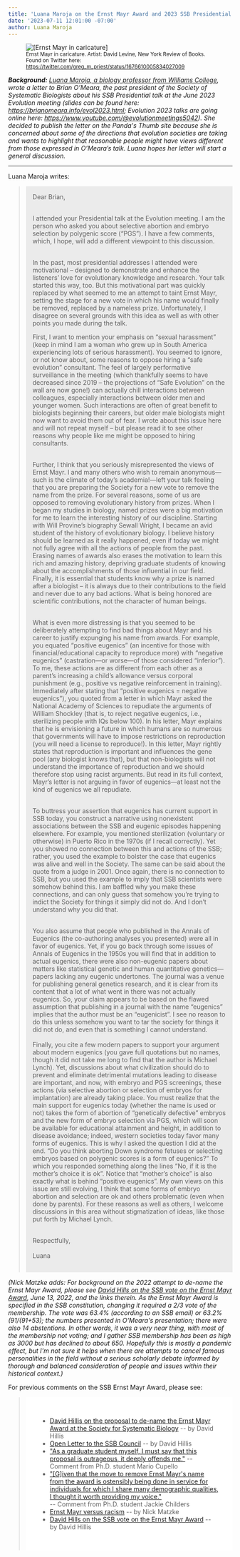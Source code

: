```yaml
---
title: 'Luana Maroja on the Ernst Mayr Award and 2023 SSB Presidential Address'
date: '2023-07-11 12:01:00 -07:00'
author: Luana Maroja
---
```


<figure class="on-the-left-side"><img src="/uploads/2023/Ernst_Mayr_caricature_by_David_Levine_NYRB.jpeg" alt="[Ernst Mayr in caricature]"/>
<figcaption><small>Ernst Mayr in caricature. Artist: David Levine, New York Review of Books. Found on Twitter here: <a href="https://twitter.com/greg_m_priest/status/1676610005834027009">https://twitter.com/greg_m_priest/status/1676610005834027009</a></small></figcaption>
</figure>

<i><b>Background:</b> <a href="https://biology.williams.edu/profile/lsm1/">Luana Maroja, a biology professor from Williams College</a>, wrote a letter to Brian O’Meara, the past president of the Society of Systematic Biologists about his SSB Presidential talk at the June 2023 Evolution meeting (slides can be found here: <a href="">https://brianomeara.info/evol2023.html</a>; Evolution 2023 talks are going online here: <a href="https://www.youtube.com/@evolutionmeetings5042">https://www.youtube.com/@evolutionmeetings5042</a>).  She decided to publish the letter on the Panda's Thumb site because she is concerned about some of the directions that evolution societies are taking and wants to highlight that reasonable people might have views different from those expressed in O’Meara’s talk.  Luana hopes her letter will start a general discussion.</i>

-----

Luana Maroja writes:

<!-- more -->

<blockquote><div style="background-color: rgb(235, 235, 235); padding: 15px;">
Dear Brian,<br />
<br />

I attended your Presidential talk at the Evolution meeting. I am the person who asked you about selective abortion and embryo selection by polygenic score (“PGS”). I have a few comments, which, I hope, will add a different viewpoint to this discussion.<br />
<br />

In the past, most presidential addresses I attended were motivational – designed to demonstrate and enhance the listeners’ love for evolutionary knowledge and research.  Your talk started this way, too.  But this motivational part was quickly replaced by what seemed to me an attempt to taint Ernst Mayr, setting the stage for a new vote in which his name would finally be removed, replaced by a nameless prize.  Unfortunately, I disagree on several grounds with this idea as well as with other points you made during the talk.

<!--more-->

First, I want to mention your emphasis on “sexual harassment” (keep in mind I am a woman who grew up in South America experiencing lots of serious harassment).  You seemed to ignore, or not know about, some reasons to oppose hiring a “safe evolution” consultant.  The feel of largely performative surveillance in the meeting (which thankfully seems to have decreased since 2019 – the projections of “Safe Evolution” on the wall are now gone!) can actually chill interactions between colleagues, especially interactions between older men and younger women.  Such interactions are often of great benefit to biologists beginning their careers, but older male biologists might now want to avoid them out of fear.  I wrote about this issue here and will not repeat myself – but please read it to see other reasons why people like me might be opposed to hiring consultants.<br />
<br />

Further, I think that you seriously misrepresented the views of Ernst Mayr.  I and many others who wish to remain anonymous—such is the climate of today’s academia!—left your talk feeling that you are preparing the Society for a new vote to remove the name from the prize.  For several reasons, some of us are opposed to removing evolutionary history from prizes. When I began my studies in biology, named prizes were a big motivation for me to learn the interesting history of our discipline.  Starting with Will Provine’s biography Sewall Wright, I became an avid student of the history of evolutionary biology.  I believe history should be learned as it really happened, even if today we might not fully agree with all the actions of people from the past.  Erasing names of awards also erases the motivation to learn this rich and amazing history, depriving graduate students of knowing about the accomplishments of those influential in our field. Finally, it is essential that students know why a prize is named after a biologist – it is always due to their contributions to the field and never due to any bad actions. What is being honored are scientific contributions, not the character of human beings.<br />
<br />

What is even more distressing is that you seemed to be deliberately attempting to find bad things about Mayr and his career to justify expunging his name from awards.  For example, you equated “positive eugenics” (an incentive for those with financial/educational capacity to reproduce more) with “negative eugenics” (castration—or worse—of those considered “inferior”).  To me, these actions are as different from each other as a parent’s increasing a child’s allowance versus corporal punishment (e.g., positive vs negative reinforcement in training).  Immediately after stating that “positive eugenics = negative eugenics”), you quoted from a letter in which Mayr asked the National Academy of Sciences to repudiate the arguments of William Shockley (that is, to reject negative eugenics, i.e., sterilizing people with IQs below 100).  In his letter, Mayr explains that he is envisioning a future in which humans are so numerous that governments will have to impose restrictions on reproduction (you will need a license to reproduce!). In this letter, Mayr rightly states that reproduction is important and influences the gene pool (any biologist knows that), but that non-biologists will not understand the importance of reproduction and we should therefore stop using racist arguments.  But read in its full context, Mayr’s letter is not arguing in favor of eugenics—at least not the kind of eugenics we all repudiate.<br />
<br />

To buttress your assertion that eugenics has current support in SSB today, you construct a narrative using nonexistent associations between the SSB and eugenic episodes happening elsewhere. For example, you mentioned sterilization (voluntary or otherwise) in Puerto Rico in the 1970s (if I recall correctly). Yet you showed no connection between this and actions of the SSB; rather, you used the example to bolster the case that eugenics was alive and well in the Society.  The same can be said about the quote from a judge in 2001.  Once again, there is no connection to SSB, but you used the example to imply that SSB scientists were somehow behind this.  I am baffled why you make these connections, and can only guess that somehow you’re trying to indict the Society for things it simply did not do.  And I don’t understand why you did that. <br />
<br />

You also assume that people who published in the Annals of Eugenics (the co-authoring analyses you presented) were all in favor of eugenics.  Yet, if you go back through some issues of Annals of Eugenics in the 1950s you will find that in addition to actual eugenics, there were also non-eugenic papers about matters like statistical genetic and human quantitative genetics—papers lacking any eugenic undertones. The journal was a venue for publishing general genetics research, and it is clear from its content that a lot of what went in there was not actually eugenics. So, your claim appears to be based on the flawed assumption that publishing in a journal with the name “eugenics” implies that the author must be an “eugenicist”. I see no reason to do this unless somehow you want to tar the society for things it did not do, and even that is something I cannot understand. <br />
<br />
Finally, you cite a few modern papers to support your argument about modern eugenics (you gave full quotations but no names, though it did not take me long to find that the author is Michael Lynch). Yet, discussions about what civilization should do to prevent and eliminate detrimental mutations leading to disease are important, and now, with embryo and PGS screenings, these actions (via selective abortion or selection of embryos for implantation) are already taking place. You must realize that the main support for eugenics today (whether the name is used or not) takes the form of abortion of “genetically defective” embryos and the new form of embryo selection via PGS, which will soon be available for educational attainment and height, in addition to disease avoidance; indeed, western societies today favor many forms of eugenics.  This is why I asked the question I did at the end. “Do you think aborting Down syndrome fetuses or selecting embryos based on polygenic scores is a form of eugenics?” To which you responded something along the lines “No, if it is the mother’s choice it is ok”.  Notice that “mother’s choice” is also exactly what is behind “positive eugenics”.  My own views on this issue are still evolving, I think that some forms of embryo abortion and selection are ok and others problematic (even when done by parents).  For these reasons as well as others, I welcome discussions in this area without stigmatization of ideas, like those put forth by Michael Lynch.<br />
<br />

Respectfully,<br />
<br />
Luana
</div></blockquote>

<i>(Nick Matzke adds: For background on the 2022 attempt to de-name the Ernst Mayr Award, please see <a href="https://pandasthumb.org/archives/2022/06/Hillis-on-Mayr-Award.html">David Hills on the SSB vote on the Ernst Mayr Award</a>, June 13, 2022, and the links therein. As the Ernst Mayr Award is specified in the SSB constitution, changing it required a 2/3 vote of the membership. The vote was 63.4% (according to an SSB email) or 63.2% (91/(91+53); the numbers presented in O'Meara's presentation; there were also 14 abstentions. In other words, it was a very near thing, with most of the membership not voting; and I gather SSB membership has been as high as 3000 but has declined to about 650. Hopefully this is mostly a pandemic effect, but I'm not sure it helps when there are attempts to cancel famous personalities in the field without a serious scholarly debate informed by thorough and balanced consideration of people and issues within their historical context.)</i>

For previous comments on the SSB Ernst Mayr Award, please see:

<blockquote><div style="background-color: rgb(255, 255, 255); padding: 30px;">
  <ul>
<li><a href="https://pandasthumb.org/archives/2022/01/David-Hillis-on-Ernst-Mayr.html">David Hillis on the proposal to de-name the Ernst Mayr Award at the Society for Systematic Biology</a> -- by David Hillis</li>
<li><a href="https://pandasthumb.org/archives/2022/01/David-Hillis-on-Ernst-Mayr.html#comment-5698109834">Open Letter to the SSB Council</a> -- by David Hillis</li>
<li><a href="https://pandasthumb.org/archives/2022/01/David-Hillis-on-Ernst-Mayr.html#comment-5681790757">"As a graduate student myself, I must say that this proposal is outrageous, it deeply offends me."</a> -- Comment from Ph.D. student Mario Cupello</li>
<li><a href="https://pandasthumb.org/archives/2022/01/David-Hillis-on-Ernst-Mayr.html#comment-5681656191">"[G]iven that the move to remove Ernst Mayr's name from the award is ostensibly being done in service for individuals for which I share many demographic qualities, I thought it worth providing my voice."</a></li> -- Comment from Ph.D. student Jackie Childers
<li><a href="https://pandasthumb.org/archives/2022/01/Ernst-Mayr-versus-racism.html">Ernst Mayr versus racism</a> -- by Nick Matzke</li>
<li><a href="https://pandasthumb.org/archives/2022/06/Hillis-on-Mayr-Award.html">David Hills on the SSB vote on the Ernst Mayr Award</a> -- by David Hillis</li>

  </ul></div></blockquote>
